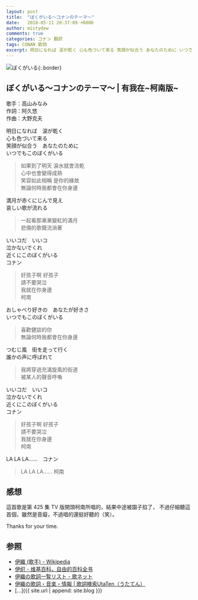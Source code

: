 ```yaml
---
layout: post
title:  "ぼくがいる～コナンのテーマ～"
date:   2018-05-11 20:37:09 +0800
author: mistydew
comments: true
categories: コナン 翻訳
tags: CONAN 歌詞
excerpt: 明日になれば 涙が乾く 心も色づいて来る 笑顔が似合う あなたのために いつでもこのぼくがいる
---
```

![ぼくがいる](https://raw.githubusercontent.com/mistydew/dc/master/cover/ぼくがいる.jpg){:.border}

## ぼくがいる～コナンのテーマ～ | 有我在~柯南版~

歌手：高山みなみ<br>
作詞：阿久悠<br>
作曲：大野克夫

明日になれば　涙が乾く<br>
心も色づいて来る<br>
笑顔が似合う　あなたのために<br>
いつでもこのぼくがいる

> 如果到了明天 淚水就會流乾<br>
> 心中也會變得成熟<br>
> 笑容如此相稱 是你的緣故<br>
> 無論何時我都會在你身邊

満月が赤くにじんで見え<br>
哀しい歌が流れる

> 一起看那漸漸變紅的滿月<br>
> 悲傷的歌聲流淌著

いいコだ　いいコ<br>
泣かないでくれ<br>
近くにこのぼくがいる<br>
コナン

> 好孩子啊 好孩子<br>
> 請不要哭泣<br>
> 我就在你身邊<br>
> 柯南

おしゃべり好きの　あなたが好きさ<br>
いつでもこのぼくがいる

> 喜歡健談的你<br>
> 無論何時我都會在你身邊

つむじ風　街を走って行く<br>
誰かの声に呼ばれて

> 我將穿過充滿旋風的街道<br>
> 被某人的聲音呼喚

いいコだ　いいコ<br>
泣かないでくれ<br>
近くにこのぼくがいる<br>
コナン

> 好孩子啊 好孩子<br>
> 請不要哭泣<br>
> 我就在你身邊<br>
> 柯南

LA LA LA……　コナン

> LA LA LA…… 柯南

## 感想
這首歌是第 425 集 TV 版開頭柯南所唱的，結果中途被園子掐了，
不過仔細聽這首個，雖然是音癡，不過唱的還挺好聽的（笑）。

Thanks for your time.

## 参照
* [伊織 (歌手) - Wikipedia](https://ja.wikipedia.org/wiki/%E4%BC%8A%E7%B9%94_(%E6%AD%8C%E6%89%8B))
* [伊织 - 维基百科，自由的百科全书](https://zh.wikipedia.org/wiki/%E4%BC%8A%E7%BB%87)
* [伊織の歌詞一覧リスト - 歌ネット](https://www.uta-net.com/artist/4677)
* [伊織の歌詞・音楽・情報 \| 歌詞検索UtaTen（うたてん）](https://utaten.com/artist/伊織)
* [...]({{ site.url | append: site.blog }})
